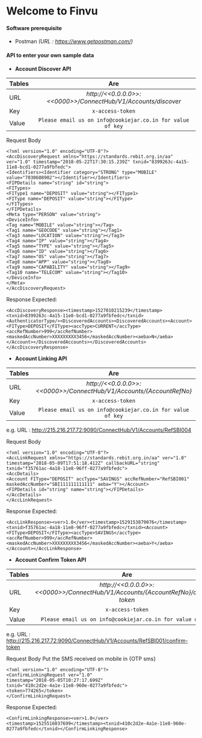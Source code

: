 ---
---
# Welcome to Finvu
#### **Software prerequisite**
- Postman    _(URL : https://www.getpostman.com/)_

#### **API to enter your own sample data**

  - **Account Discover API**
	
  | Tables        | Are           |
  | ------------- |:-------------:|
  | URL      | _http://<<0.0.0.0>>:<<0000>>/ConnectHub/V1/Accounts/discover_ |
  | Key      | ```x-access-token```      |
  | Value | ```Please email us on info@cookiejar.co.in for value of key``` |
  
  Request Body

 

```
<?xml version="1.0" encoding="UTF-8"?>
<AccDiscoveryRequest xmlns="https://standards.rebit.org.in/aa" ver="1.0" timestamp="2018-05-22T17:30:15.239Z" txnid="8399263c-4a15-11e8-bcd1-0277a9fbfedc">
<Identifiers><Identifier category="STRONG" type="MOBILE" value="7030608902"></Identifier></Identifiers>
<FIPDetails name="string" id="string">
<FITypes>
<FIType1 name="DEPOSIT" value="string"></FIType1>
<FIType name="DEPOSIT" value="string"></FIType>
</FITypes>
</FIPDetails>
<Meta type="PERSON" value="string">
<DeviceInfo>
<Tag name="MOBILE" value="string"></Tag>
<Tag1 name="GEOCODE" value="string"></Tag1>
<Tag3 name="LOCATION" value="string"></Tag3>
<Tag4 name="IP" value="string"></Tag4>
<Tag5 name="TYPE" value="string"></Tag5>
<Tag6 name="ID" value="string"></Tag6>
<Tag7 name="OS" value="string"></Tag7>
<Tag8 name="APP" value="string"></Tag8>
<Tag9 name="CAPABILITY" value="string"></Tag9>
<Tag10 name="TELECOM" value="string"></Tag10>
</DeviceInfo>
</Meta>
</AccDiscoveryRequest>
```
Response Expected: 
```
<AccDiscoveryResponse><timestamp>1527010215239</timestamp><txnid>8399263c-4a15-11e8-bcd1-0277a9fbfedc</txnid><AuthenticatorType/><DiscoveredAccounts><DiscoveredAccounts><Account><FIType>DEPOSIT</FIType><accType>CURRENT</accType><accRefNumber>999</accRefNumber><maskedAccNumber>XXXXXXXXX3456</maskedAccNumber><aeba>N</aeba></Account></DiscoveredAccounts></DiscoveredAccounts></AccDiscoveryResponse>
  ```


  - **Account Linking API**
	
  | Tables        | Are           |
  | ------------- |:-------------:|
  | URL      | _http://<<0.0.0.0>>:<<0000>>/ConnectHub/V1/Accounts/{AccountRefNo}_ |
  | Key      | ```x-access-token```      |
  | Value | ```Please email us on info@cookiejar.co.in for value of key``` |
  
  e.g. URL : http://215.216.217.72:9090/ConnectHub/V1/Accounts/RefSBI004
  
  Request Body

 

```
<?xml version="1.0" encoding="UTF-8"?>
<AccLinkRequest xmlns="https://standards.rebit.org.in/aa" ver="1.0" timestamp="2018-05-09T17:51:18.412Z" callbackURL="string" txnid="f35761ac-4a18-11e8-96ff-0277a9fbfedc">
<AccDetails>
<Account FIType="DEPOSIT" accType="SAVINGS" accRefNumber="RefSBI001" maskedAccNumber="SBI111111111111" aeba="Y"></Account>
<FIPDetails id="string" name="string"></FIPDetails>
</AccDetails>
</AccLinkRequest>
```
Response Expected: 

```
<AccLinkResponse><ver>1.0</ver><timestamp>1529153879076</timestamp><txnid>f35761ac-4a18-11e8-96ff-0277a9fbfedc</txnid><Account><FIType>DEPOSIT</FIType><accType>SAVINGS</accType><accRefNumber>999</accRefNumber><maskedAccNumber>XXXXXXXXX3456</maskedAccNumber><aeba>Y</aeba></Account></AccLinkResponse>
```


  - **Account Confirm Token API**
	
  | Tables        | Are           |
  | ------------- |:-------------:|
  | URL      | _http://<<0.0.0.0>>:<<0000>>/ConnectHub/V1/Accounts/{AccountRefNo}/confirm-token_ |
  | Key      | ```x-access-token```      |
  | Value | ```Please email us on info@cookiejar.co.in for value of key``` |
  
  e.g. URL : http://215.216.217.72:9090/ConnectHub/V1/Accounts/RefSBI001/confirm-token
  
  Request Body
  Put the SMS received on mobile in <token>{OTP sms}</token>
 

```
<?xml version="1.0" encoding="UTF-8"?>
<ConfirmLinkingRequest ver="1.0"
timestamp="2018-05-05T10:27:17.699Z"
txnid="410c2d2e-4a1e-11e8-960e-0277a9fbfedc">
<token>774265</token>
</ConfirmLinkingRequest>
```
Response Expected: 

```
<ConfirmLinkingResponse><ver>1.0</ver><timestamp>1525516037699</timestamp><txnid>410c2d2e-4a1e-11e8-960e-0277a9fbfedc</txnid></ConfirmLinkingResponse>
```
